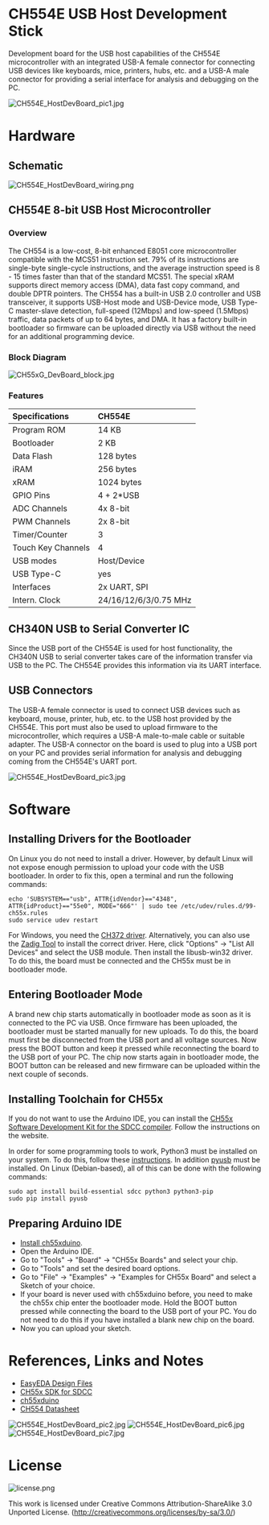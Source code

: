 # CH554E USB Host Development Stick
Development board for the USB host capabilities of the CH554E microcontroller with an integrated USB-A female connector for connecting USB devices like keyboards, mice, printers, hubs, etc. and a USB-A male connector for providing a serial interface for analysis and debugging on the PC.

![CH554E_HostDevBoard_pic1.jpg](https://raw.githubusercontent.com/wagiminator/Development-Boards/master/CH554E_HostDevBoard/documentation/CH554E_HostDevBoard_pic1.jpg)

# Hardware
## Schematic
![CH554E_HostDevBoard_wiring.png](https://raw.githubusercontent.com/wagiminator/Development-Boards/master/CH554E_HostDevBoard/documentation/CH554E_HostDevBoard_wiring.png)

## CH554E 8-bit USB Host Microcontroller
### Overview
The CH554 is a low-cost, 8-bit enhanced E8051 core microcontroller compatible with the MCS51 instruction set. 79% of its instructions are single-byte single-cycle instructions, and the average instruction speed is 8 - 15 times faster than that of the standard MCS51. The special xRAM supports direct memory access (DMA), data fast copy command, and double DPTR pointers. The CH554 has a built-in USB 2.0 controller and USB transceiver, it supports USB-Host mode and USB-Device mode, USB Type-C master-slave detection, full-speed (12Mbps) and low-speed (1.5Mbps) traffic, data packets of up to 64 bytes, and DMA. It has a factory built-in bootloader so firmware can be uploaded directly via USB without the need for an additional programming device.

### Block Diagram
![CH55xG_DevBoard_block.jpg](https://raw.githubusercontent.com/wagiminator/Development-Boards/main/CH55xG_DevBoard/documentation/CH55xG_DevBoard_block.jpg)

### Features

 Specifications |  CH554E 
:-------------- | :------ 
Program ROM  | 14 KB
Bootloader | 2 KB
Data Flash | 128 bytes
iRAM | 256 bytes 
xRAM | 1024 bytes
GPIO Pins | 4 + 2*USB
ADC Channels | 4x 8-bit
PWM Channels | 2x 8-bit
Timer/Counter | 3
Touch Key Channels | 4
USB modes | Host/Device
USB Type-C | yes
Interfaces | 2x UART, SPI
Intern. Clock | 24/16/12/6/3/0.75 MHz

## CH340N USB to Serial Converter IC
Since the USB port of the CH554E is used for host functionality, the CH340N USB to serial converter takes care of the information transfer via USB to the PC. The CH554E provides this information via its UART interface.

## USB Connectors
The USB-A female connector is used to connect USB devices such as keyboard, mouse, printer, hub, etc. to the USB host provided by the CH554E. This port must also be used to upload firmware to the microcontroller, which requires a USB-A male-to-male cable or suitable adapter. The USB-A connector on the board is used to plug into a USB port on your PC and provides serial information for analysis and debugging coming from the CH554E's UART port.

![CH554E_HostDevBoard_pic3.jpg](https://raw.githubusercontent.com/wagiminator/Development-Boards/master/CH554E_HostDevBoard/documentation/CH554E_HostDevBoard_pic3.jpg)

# Software
## Installing Drivers for the Bootloader
On Linux you do not need to install a driver. However, by default Linux will not expose enough permission to upload your code with the USB bootloader. In order to fix this, open a terminal and run the following commands:

```
echo 'SUBSYSTEM=="usb", ATTR{idVendor}=="4348", ATTR{idProduct}=="55e0", MODE="666"' | sudo tee /etc/udev/rules.d/99-ch55x.rules
sudo service udev restart
```

For Windows, you need the [CH372 driver](http://www.wch-ic.com/downloads/CH372DRV_EXE.html). Alternatively, you can also use the [Zadig Tool](https://zadig.akeo.ie/) to install the correct driver. Here, click "Options" -> "List All Devices" and select the USB module. Then install the libusb-win32 driver. To do this, the board must be connected and the CH55x must be in bootloader mode.

## Entering Bootloader Mode
A brand new chip starts automatically in bootloader mode as soon as it is connected to the PC via USB. Once firmware has been uploaded, the bootloader must be started manually for new uploads. To do this, the board must first be disconnected from the USB port and all voltage sources. Now press the BOOT button and keep it pressed while reconnecting the board to the USB port of your PC. The chip now starts again in bootloader mode, the BOOT button can be released and new firmware can be uploaded within the next couple of seconds.

## Installing Toolchain for CH55x
If you do not want to use the Arduino IDE, you can install the [CH55x Software Development Kit for the SDCC compiler](https://github.com/Blinkinlabs/ch554_sdcc). Follow the instructions on the website.

In order for some programming tools to work, Python3 must be installed on your system. To do this, follow these [instructions](https://www.pythontutorial.net/getting-started/install-python/). In addition [pyusb](https://github.com/pyusb/pyusb) must be installed. On Linux (Debian-based), all of this can be done with the following commands:

```
sudo apt install build-essential sdcc python3 python3-pip
sudo pip install pyusb
```

## Preparing Arduino IDE
- [Install ch55xduino](https://github.com/DeqingSun/ch55xduino).
- Open the Arduino IDE.
- Go to "Tools" -> "Board" -> "CH55x Boards" and select your chip.
- Go to "Tools" and set the desired board options.
- Go to "File" -> "Examples" -> "Examples for CH55x Board" and select a Sketch of your choice.
- If your board is never used with ch55xduino before, you need to make the ch55x chip enter the bootloader mode. Hold the BOOT button pressed while connecting the board to the USB port of your PC. You do not need to do this if you have installed a blank new chip on the board.
- Now you can upload your sketch.

# References, Links and Notes
- [EasyEDA Design Files](https://oshwlab.com/wagiminator)
- [CH55x SDK for SDCC](https://github.com/Blinkinlabs/ch554_sdcc)
- [ch55xduino](https://github.com/DeqingSun/ch55xduino)
- [CH554 Datasheet](http://www.wch-ic.com/downloads/CH554DS1_PDF.html)

![CH554E_HostDevBoard_pic2.jpg](https://raw.githubusercontent.com/wagiminator/Development-Boards/master/CH554E_HostDevBoard/documentation/CH554E_HostDevBoard_pic2.jpg)
![CH554E_HostDevBoard_pic6.jpg](https://raw.githubusercontent.com/wagiminator/Development-Boards/master/CH554E_HostDevBoard/documentation/CH554E_HostDevBoard_pic6.jpg)
![CH554E_HostDevBoard_pic7.jpg](https://raw.githubusercontent.com/wagiminator/Development-Boards/master/CH554E_HostDevBoard/documentation/CH554E_HostDevBoard_pic7.jpg)

# License

![license.png](https://i.creativecommons.org/l/by-sa/3.0/88x31.png)

This work is licensed under Creative Commons Attribution-ShareAlike 3.0 Unported License. 
(http://creativecommons.org/licenses/by-sa/3.0/)
